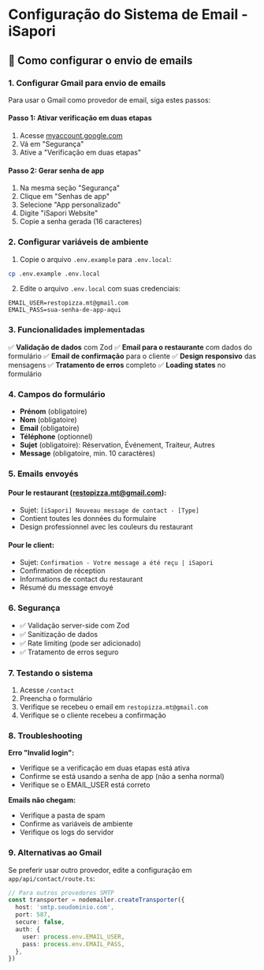# Configuração do Sistema de Email - iSapori

## 📧 Como configurar o envio de emails

### 1. Configurar Gmail para envio de emails

Para usar o Gmail como provedor de email, siga estes passos:

#### Passo 1: Ativar verificação em duas etapas
1. Acesse [myaccount.google.com](https://myaccount.google.com)
2. Vá em "Segurança"
3. Ative a "Verificação em duas etapas"

#### Passo 2: Gerar senha de app
1. Na mesma seção "Segurança"
2. Clique em "Senhas de app"
3. Selecione "App personalizado"
4. Digite "iSapori Website"
5. Copie a senha gerada (16 caracteres)

### 2. Configurar variáveis de ambiente

1. Copie o arquivo `.env.example` para `.env.local`:
```bash
cp .env.example .env.local
```

2. Edite o arquivo `.env.local` com suas credenciais:
```env
EMAIL_USER=restopizza.mt@gmail.com
EMAIL_PASS=sua-senha-de-app-aqui
```

### 3. Funcionalidades implementadas

✅ **Validação de dados** com Zod
✅ **Email para o restaurante** com dados do formulário
✅ **Email de confirmação** para o cliente
✅ **Design responsivo** das mensagens
✅ **Tratamento de erros** completo
✅ **Loading states** no formulário

### 4. Campos do formulário

- **Prénom** (obligatoire)
- **Nom** (obligatoire)
- **Email** (obligatoire)
- **Téléphone** (optionnel)
- **Sujet** (obligatoire): Réservation, Événement, Traiteur, Autres
- **Message** (obligatoire, min. 10 caractères)

### 5. Emails envoyés

#### Pour le restaurant (restopizza.mt@gmail.com):
- Sujet: `[iSapori] Nouveau message de contact - [Type]`
- Contient toutes les données du formulaire
- Design professionnel avec les couleurs du restaurant

#### Pour le client:
- Sujet: `Confirmation - Votre message a été reçu | iSapori`
- Confirmation de réception
- Informations de contact du restaurant
- Résumé du message envoyé

### 6. Segurança

- ✅ Validação server-side com Zod
- ✅ Sanitização de dados
- ✅ Rate limiting (pode ser adicionado)
- ✅ Tratamento de erros seguro

### 7. Testando o sistema

1. Acesse `/contact`
2. Preencha o formulário
3. Verifique se recebeu o email em `restopizza.mt@gmail.com`
4. Verifique se o cliente recebeu a confirmação

### 8. Troubleshooting

**Erro "Invalid login":**
- Verifique se a verificação em duas etapas está ativa
- Confirme se está usando a senha de app (não a senha normal)
- Verifique se o EMAIL_USER está correto

**Emails não chegam:**
- Verifique a pasta de spam
- Confirme as variáveis de ambiente
- Verifique os logs do servidor

### 9. Alternativas ao Gmail

Se preferir usar outro provedor, edite a configuração em `app/api/contact/route.ts`:

```typescript
// Para outros provedores SMTP
const transporter = nodemailer.createTransporter({
  host: 'smtp.seudominio.com',
  port: 587,
  secure: false,
  auth: {
    user: process.env.EMAIL_USER,
    pass: process.env.EMAIL_PASS,
  },
})
```
